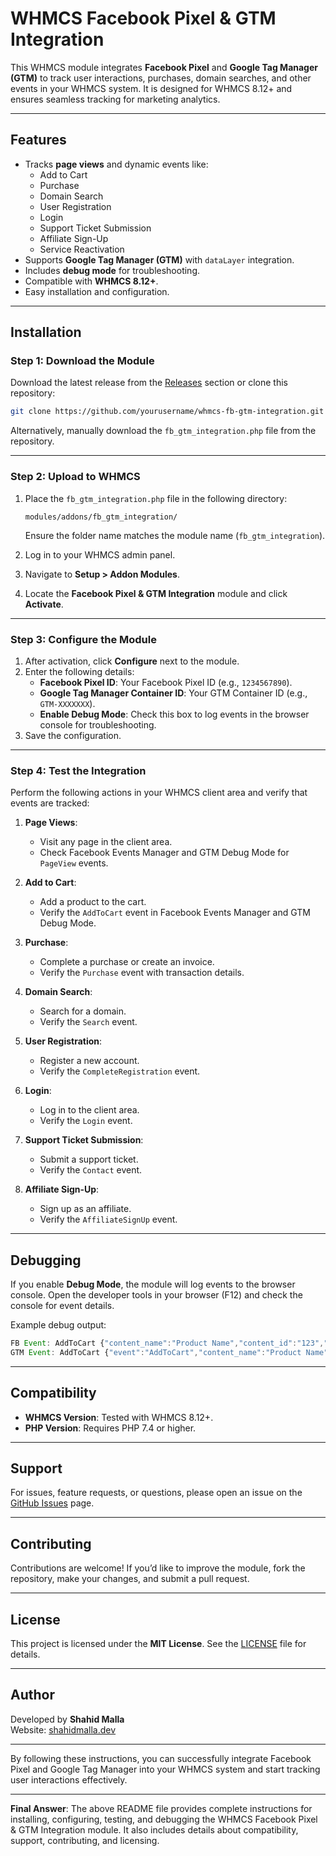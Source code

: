 # WHMCS Facebook Pixel & GTM Integration

This WHMCS module integrates **Facebook Pixel** and **Google Tag Manager (GTM)** to track user interactions, purchases, domain searches, and other events in your WHMCS system. It is designed for WHMCS 8.12+ and ensures seamless tracking for marketing analytics.

---

## Features

- Tracks **page views** and dynamic events like:
  - Add to Cart
  - Purchase
  - Domain Search
  - User Registration
  - Login
  - Support Ticket Submission
  - Affiliate Sign-Up
  - Service Reactivation
- Supports **Google Tag Manager (GTM)** with `dataLayer` integration.
- Includes **debug mode** for troubleshooting.
- Compatible with **WHMCS 8.12+**.
- Easy installation and configuration.

---

## Installation

### Step 1: Download the Module
Download the latest release from the [Releases](https://github.com/shahidmallaofficial/whmcs-fb-gtm-integration/releases) section or clone this repository:

```bash
git clone https://github.com/yourusername/whmcs-fb-gtm-integration.git
```

Alternatively, manually download the `fb_gtm_integration.php` file from the repository.

---

### Step 2: Upload to WHMCS
1. Place the `fb_gtm_integration.php` file in the following directory:
   ```
   modules/addons/fb_gtm_integration/
   ```
   Ensure the folder name matches the module name (`fb_gtm_integration`).

2. Log in to your WHMCS admin panel.

3. Navigate to **Setup > Addon Modules**.

4. Locate the **Facebook Pixel & GTM Integration** module and click **Activate**.

---

### Step 3: Configure the Module
1. After activation, click **Configure** next to the module.
2. Enter the following details:
   - **Facebook Pixel ID**: Your Facebook Pixel ID (e.g., `1234567890`).
   - **Google Tag Manager Container ID**: Your GTM Container ID (e.g., `GTM-XXXXXXX`).
   - **Enable Debug Mode**: Check this box to log events in the browser console for troubleshooting.
3. Save the configuration.

---

### Step 4: Test the Integration
Perform the following actions in your WHMCS client area and verify that events are tracked:

1. **Page Views**:
   - Visit any page in the client area.
   - Check Facebook Events Manager and GTM Debug Mode for `PageView` events.

2. **Add to Cart**:
   - Add a product to the cart.
   - Verify the `AddToCart` event in Facebook Events Manager and GTM Debug Mode.

3. **Purchase**:
   - Complete a purchase or create an invoice.
   - Verify the `Purchase` event with transaction details.

4. **Domain Search**:
   - Search for a domain.
   - Verify the `Search` event.

5. **User Registration**:
   - Register a new account.
   - Verify the `CompleteRegistration` event.

6. **Login**:
   - Log in to the client area.
   - Verify the `Login` event.

7. **Support Ticket Submission**:
   - Submit a support ticket.
   - Verify the `Contact` event.

8. **Affiliate Sign-Up**:
   - Sign up as an affiliate.
   - Verify the `AffiliateSignUp` event.

---

## Debugging
If you enable **Debug Mode**, the module will log events to the browser console. Open the developer tools in your browser (F12) and check the console for event details.

Example debug output:
```javascript
FB Event: AddToCart {"content_name":"Product Name","content_id":"123","value":100,"currency":"USD"}
GTM Event: AddToCart {"event":"AddToCart","content_name":"Product Name","content_id":"123","value":100,"currency":"USD"}
```

---

## Compatibility
- **WHMCS Version**: Tested with WHMCS 8.12+.
- **PHP Version**: Requires PHP 7.4 or higher.

---

## Support
For issues, feature requests, or questions, please open an issue on the [GitHub Issues](https://github.com/shahidmallaofficial/whmcs-fb-gtm-integration/issues) page.

---

## Contributing
Contributions are welcome! If you’d like to improve the module, fork the repository, make your changes, and submit a pull request.

---

## License
This project is licensed under the **MIT License**. See the [LICENSE](LICENSE) file for details.

---

## Author
Developed by **Shahid Malla**  
Website: [shahidmalla.dev](https://shahidmalla.dev)

---

By following these instructions, you can successfully integrate Facebook Pixel and Google Tag Manager into your WHMCS system and start tracking user interactions effectively.

---

**Final Answer**: The above README file provides complete instructions for installing, configuring, testing, and debugging the WHMCS Facebook Pixel & GTM Integration module. It also includes details about compatibility, support, contributing, and licensing.
